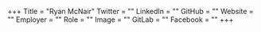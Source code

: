 +++
Title = "Ryan McNair"
Twitter = ""
LinkedIn = ""
GitHub = ""
Website = ""
Employer = ""
Role = ""
Image = ""
GitLab = ""
Facebook = ""
+++
